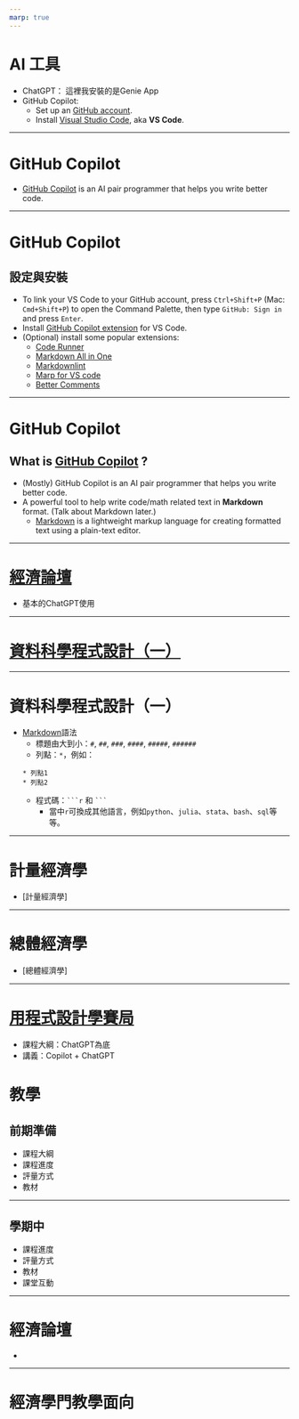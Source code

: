 ```yaml
---
marp: true
---
```


# AI 工具

  * ChatGPT： 這裡我安裝的是Genie App
  * GitHub Copilot:
    * Set up an [GitHub account](https://github.com).
    * Install [Visual Studio Code](https://code.visualstudio.com/), aka **VS Code**.

---

# GitHub Copilot

  * [GitHub Copilot](https://copilot.github.com/) is an AI pair programmer that helps you write better code.

---

# GitHub Copilot

## 設定與安裝

  * To link your VS Code to your GitHub account, press `Ctrl+Shift+P` (Mac: `Cmd+Shift+P`) to open the Command Palette, then type `GitHub: Sign in` and press `Enter`.
  * Install [GitHub Copilot extension](https://marketplace.visualstudio.com/items?itemName=GitHub.copilot) for VS Code.
  * (Optional) install some popular extensions:
    * [Code Runner](https://marketplace.visualstudio.com/items?itemName=formulahendry.code-runner)
    * [Markdown All in One](https://marketplace.visualstudio.com/items?itemName=yzhang.markdown-all-in-one)
    * [Markdownlint](https://marketplace.visualstudio.com/items?itemName=DavidAnson.vscode-markdownlint)
    * [Marp for VS code](https://marketplace.visualstudio.com/items?itemName=marp-team.marp-vscode)
    * [Better Comments](https://marketplace.visualstudio.com/items?itemName=aaron-bond.better-comments)
  

---

# GitHub Copilot

## What is [GitHub Copilot](https://copilot.github.com/) ?

  * (Mostly) GitHub Copilot is an AI pair programmer that helps you write better code.
  * A powerful tool to help write code/math related text in **Markdown** format. (Talk about Markdown later.)
    * [Markdown](https://www.markdownguide.org/) is a lightweight markup language for creating formatted text using a plain-text editor.

---
# [經濟論壇](https://github.com/tpemartin/github-copilot-and-chatgpt-in-economics-teaching/tree/main/%E7%B6%93%E6%BF%9F%E8%AB%96%E5%A3%87)

  * 基本的ChatGPT使用

---

# [資料科學程式設計（一）](https://github.com/tpemartin/github-copilot-and-chatgpt-in-economics-teaching/tree/main/%E8%B3%87%E6%96%99%E7%A7%91%E5%AD%B8%E7%A8%8B%E5%BC%8F%E8%A8%AD%E8%A8%88%EF%BC%88%E4%B8%80%EF%BC%89)


---

# 資料科學程式設計（一）

  * [Markdown](https://www.markdownguide.org/)語法
    * 標題由大到小：`#`, `##`, `###`, `####`, `#####`, `######`
    * 列點：`*`，例如：
     ```
     * 列點1
     * 列點2
     ```
    * 程式碼：` ```r ` 和 ` ``` `
      * 當中`r`可換成其他語言，例如`python`、`julia`、`stata`、`bash`、`sql`等等。

---

# 計量經濟學

  * [計量經濟學]

---

# 總體經濟學

  * [總體經濟學]

---

# [用程式設計學賽局](https://github.com/tpemartin/github-copilot-and-chatgpt-in-economics-teaching/tree/main/%E7%94%A8%E7%A8%8B%E5%BC%8F%E8%A8%AD%E8%A8%88%E5%AD%B8%E8%B3%BD%E5%B1%80)

  * 課程大綱：ChatGPT為底
  * 講義：Copilot + ChatGPT



# 教學

## 前期準備

  * 課程大綱
  * 課程進度
  * 評量方式
  * 教材

---

## 學期中

  * 課程進度
  * 評量方式
  * 教材
  * 課堂互動

---

# 經濟論壇

  * 

---

# 經濟學門教學面向

